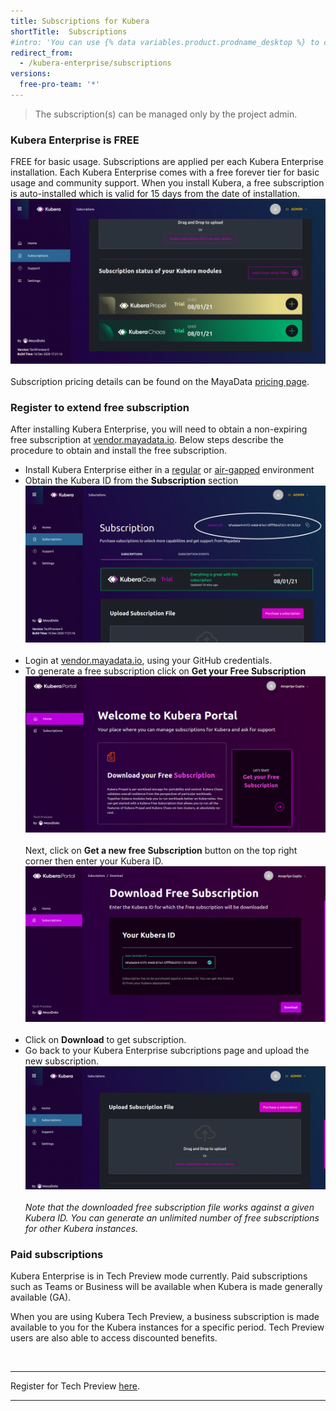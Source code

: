 ```yaml
---
title: Subscriptions for Kubera
shortTitle:  Subscriptions
#intro: 'You can use {% data variables.product.prodname_desktop %} to create and manage a Git repository without using the command line.'
redirect_from:
  - /kubera-enterprise/subscriptions
versions:
  free-pro-team: '*'
---
```


<blockquote>
The subscription(s) can be managed only by the project admin.
</blockquote>

### Kubera Enterprise is FREE

FREE for basic usage. Subscriptions are applied per each Kubera Enterprise installation. Each Kubera Enterprise comes with a free forever tier for basic usage and community support. When you install Kubera, a free subscription is auto-installed which is valid for 15 days from the date of installation. 
<a href="/assets/images/enterprise/TrialSubscriptionActive.png" target="_blank"><img class="image-with-border" src="/assets/images/enterprise/TrialSubscriptionActive.png"></a>
<br><br>
Subscription pricing details can be found on the MayaData <a href="https://mayadata.io/get-pricing" target="_blank">pricing page</a>.

### Register to extend free subscription

After installing Kubera Enterprise, you will need to obtain a non-expiring free subscription at <a href="https://vendor.mayadata.io" target="_blank">vendor.mayadata.io</a>. Below steps describe the procedure to obtain and install the free subscription.

- Install Kubera Enterprise either in a <a href="https://kubera-docs.mayadata.io/en/free-pro-team@latest/kubera-enterprise/quickstart" targte="_blank">regular</a> or <a href="https://kubera-docs.mayadata.io/en/free-pro-team@latest/kubera-enterprise/Air-Gapped-environments" target="_blank">air-gapped</a> environment
- Obtain the Kubera ID from the <b>Subscription</b> section
<a href="/assets/images/enterprise/kuberaID.png" target="_blank"><img class="image-with-border" src="/assets/images/enterprise/kuberaID.png"></a>
<br><br>
- Login at  <a href="https://vendor.mayadata.io/login" target="_blank">vendor.mayadata.io</a>, using your GitHub credentials.
- To generate a free subscription click on <b>Get your Free Subscription</b>
<a href="/assets/images/enterprise/FreeSubscriptionVendor.png" target="_blank"><img class="image-with-border" src="/assets/images/enterprise/FreeSubscriptionVendor.png"></a>
<br><br>
Next, click on <b>Get a new free Subscription</b> button on the top right corner then enter your Kubera ID.
<a href="/assets/images/enterprise/KuberaID.png" target="_blank"><img class="image-with-border" src="/assets/images/enterprise/KuberaID.png"></a>
<br><br>
- Click on <b>Download</b> to get subscription.
- Go back to your Kubera Enterprise subcriptions page and upload the new subscription.
<a href="/assets/images/enterprise/newSubscrip.png" target="_blank"><img class="image-with-border" src="/assets/images/enterprise/newSubscrip.png"></a>
<br><br>
*Note that the downloaded free subscription file works against a given Kubera ID. You can generate an unlimited number of free subscriptions for other Kubera instances.*

### Paid subscriptions 

Kubera Enterprise is in Tech Preview mode currently. Paid subscriptions such as Teams or Business will be available when Kubera is made generally available (GA).

When you are using Kubera Tech Preview, a business subscription is made available to you for the Kubera instances for a specific period. Tech Preview users are also able to access discounted benefits. 

<br>

<hr>

Register for Tech Preview <a href="https://go.mayadata.io/register-for-kubera-chaos-and-propel-technical-preview" target="_blank">here</a>. 

<hr><br>









